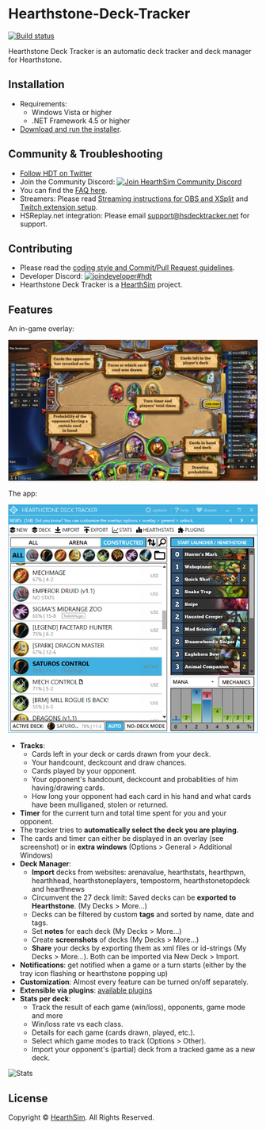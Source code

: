 # Hearthstone-Deck-Tracker
[![Build status](https://ci.appveyor.com/api/projects/status/3wow545sjaq9ybji/branch/master?svg=true)](https://ci.appveyor.com/project/azeier/hearthstone-deck-tracker/branch/master)

Hearthstone Deck Tracker is an automatic deck tracker and deck manager for Hearthstone.

## Installation
- Requirements:
  - Windows Vista or higher
  - .NET Framework 4.5 or higher
- [Download and run the installer](https://hsdecktracker.net/download/).

## Community & Troubleshooting
- [Follow HDT on Twitter](https://twitter.com/hsdecktracker)
- Join the Community Discord: [![Join HearthSim Community Discord](https://discordapp.com/api/guilds/265636998700728321/widget.png)](https://discord.gg/hearthsim)
- You can find the [FAQ here](https://github.com/HearthSim/Hearthstone-Deck-Tracker/wiki/FAQ).
- Streamers: Please read [Streaming instructions for OBS and XSplit](https://github.com/HearthSim/Hearthstone-Deck-Tracker/wiki/Streaming-Instructions) and [Twitch extension setup](https://hsdecktracker.net/twitch/setup/).
- HSReplay.net integration: Please email <support@hsdecktracker.net> for support.

## Contributing
- Please read the [coding style and Commit/Pull Request guidelines](https://github.com/HearthSim/Hearthstone-Deck-Tracker/blob/master/CONTRIBUTING.md).
- Developer Discord: [![joindeveloper#hdt](https://discordapp.com/api/guilds/195326447118712832/widget.png)](https://discord.gg/hearthsim-devs)
- Hearthstone Deck Tracker is a [HearthSim](https://hearthsim.info) project.

## Features
An in-game overlay:

![Overlay](https://github.com/HearthSim/Hearthstone-Deck-Tracker/raw/master/raw-assets/readme/overlay.png "Overlay")

The app: 

![Tracker](https://github.com/HearthSim/Hearthstone-Deck-Tracker/raw/master/raw-assets/readme/hdt-ui.png "HDT UI")

- **Tracks**:
  - Cards left in your deck or cards drawn from your deck.
  - Your handcount, deckcount and draw chances.
  - Cards played by your opponent.
  - Your opponent's handcount, deckcount and probablities of him having/drawing cards.
  - How long your opponent had each card in his hand and what cards have been mulliganed, stolen or returned.  
- **Timer** for the current turn and total time spent for you and your opponent.  
- The tracker tries to **automatically select the deck you are playing**.  
- The cards and timer can either be displayed in an overlay (see screenshot) or in **extra windows** (Options > General > Additional Windows)  
- **Deck Manager**:
  - **Import** decks from websites: arenavalue, hearthstats, hearthpwn, hearthhead, hearthstoneplayers, tempostorm, hearthstonetopdeck and hearthnews  
  - Circumvent the 27 deck limit: Saved decks can be **exported to Hearthstone**. (My Decks > More...)
  - Decks can be filtered by custom **tags** and sorted by name, date and tags.  
  - Set **notes** for each deck (My Decks > More...)  
  - Create **screenshots** of decks (My Decks > More...)  
  - **Share** your decks by exporting them as xml files or id-strings (My Decks > More...). Both can be imported via New Deck > Import.  
- **Notifications**: get notified when a game or a turn starts (either by the tray icon flashing or hearthstone popping up)  
- **Customization**: Almost every feature can be turned on/off separately.
- **Extensible via plugins**: [available plugins](https://github.com/HearthSim/Hearthstone-Deck-Tracker/wiki/Available-Plugins)
- **Stats per deck**:
  - Track the result of each game (win/loss), opponents, game mode and more
  - Win/loss rate vs each class.
  - Details for each game (cards drawn, played, etc.).
  - Select which game modes to track (Options > Other).  
  - Import your opponent's (partial) deck from a tracked game as a new deck.

![Stats](https://i.imgur.com/Wke3Cuw.png "Deck stats")


## License

Copyright © [HearthSim](https://hearthsim.net). All Rights Reserved.
